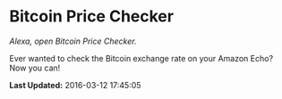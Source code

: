 # Bitcoin Price Checker
*Alexa, open Bitcoin Price Checker.*

Ever wanted to check the Bitcoin exchange rate on your Amazon Echo? Now you can!

**Last Updated:** 2016-03-12 17:45:05